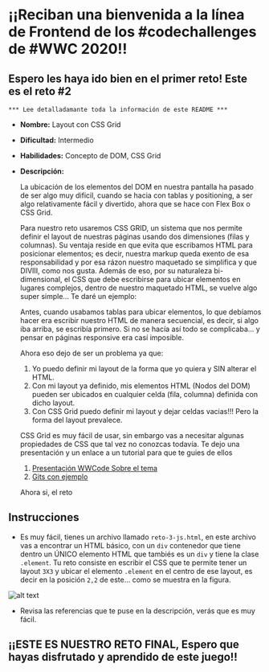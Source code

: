 # ¡¡Reciban una bienvenida a la línea de Frontend de los #codechallenges de #WWC 2020!!

## Espero les haya ido bien en el primer reto! Este es el reto #2

    *** Lee detalladamante toda la información de este README ***

-   **Nombre:** Layout con CSS Grid
-   **Dificultad:** Intermedio
-   **Habilidades:** Concepto de DOM, CSS Grid
-   **Descripción:**

    La ubicación de los elementos del DOM en nuestra pantalla ha pasado de ser algo muy dificil, cuando se hacia con tablas y positioning, a ser algo relativamente fácil y divertido, ahora que se hace con Flex Box o CSS Grid.

    Para nuestro reto usaremos CSS GRID, un sistema que nos permite definir el layout de nuestras páginas usando dos dimensiones (filas y columnas). Su ventaja reside en que evita que escribamos HTML para posicionar elementos; es decir, nuestra markup queda exento de esa responsabilidad y por esa rázon nuestro maquetado se simplifica y que DIVIII, como nos gusta. Además de eso, por su naturaleza bi-dimensional, el CSS que debe escribirse para ubicar elementos en lugares complejos, dentro de nuestro maquetado HTML, se vuelve algo super simple... Te daré un ejemplo:

    Antes, cuando usabamos tablas para ubicar elementos, lo que debíamos hacer era escribir nuestro HTML de manera secuencial, es decir, si algo iba arriba, se escribía primero. Si no se hacía así todo se complicaba... y pensar en páginas responsive era casí imposible.

    Ahora eso dejo de ser un problema ya que:

    1. Yo puedo definir mi layout de la forma que yo quiera y SIN alterar el HTML.
    2. Con mi layout ya definido, mis elementos HTML (Nodos del DOM) pueden ser ubicados en cualquier celda (fila, columna) definida con dicho layout.
    3. Con CSS Grid puedo definir mi layout y dejar celdas vacias!!! Pero la forma del layout prevalece.

    CSS Grid es muy fácil de usar, sin embargo vas a necesitar algunas propiedades de CSS que tal vez no conozcas todavía. Te dejo una presentación y un enlace a un tutorial para que te guies de ellos

    1. [Presentación WWCode Sobre el tema](https://docs.google.com/presentation/d/1_lwC6CJiiBWORQxV20OGyd_pvy8covGrLvAKlAgePeo/edit?usp=sharing)
    2. [Gits con ejemplo](https://css-tricks.com/snippets/css/complete-guide-grid/)

    Ahora si, el reto

## Instrucciones

-   Es muy fácil, tienes un archivo llamado `reto-3-js.html`, en este archivo vas a encontrar un HTML básico, con un `div` contenedor que tiene dentro un ÚNICO elemento HTML que tambiés es un `div` y tiene la clase `.element`. Tu reto consiste en escribir el CSS que te permite tener un layout `3X3` y ubicar el elemento `.element` en el centro de ese layout, es decir en la posición `2,2` de este... como se muestra en la figura.

![alt text](https://github.com/lindajess/retos-frontend-wwcodemedellin/blob/master/reto_3/grid.png?raw=true)

-   Revisa las referencias que te puse en la descripción, verás que es muy fácil.

## ¡¡ESTE ES NUESTRO RETO FINAL, Espero que hayas disfrutado y aprendido de este juego!!
